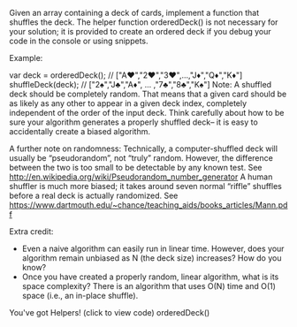 Given an array containing a deck of cards, implement a function that shuffles the deck. The helper function orderedDeck() is not necessary for your solution; it is provided to create an ordered deck if you debug your code in the console or using snippets.

  Example:

var deck = orderedDeck();
// ["A♥","2♥","3♥",...,"J♦","Q♦","K♦"]
shuffleDeck(deck);
// ["2♠","J♣","A♦", ... ,"7♣","8♣","K♠"]
Note:
  A shuffled deck should be completely random. That means that a given card should be as likely as any other to appear in a given deck index, completely independent of the order of the input deck. Think carefully about how to be sure your algorithm generates a properly shuffled deck– it is easy to accidentally create a biased algorithm.

  A further note on randomness:
  Technically, a computer-shuffled deck will usually be “pseudorandom”, not “truly” random. However, the difference between the two is too small to be detectable by any known test. See http://en.wikipedia.org/wiki/Pseudorandom_number_generator
  A human shuffler is much more biased; it takes around seven normal “riffle” shuffles before a real deck is actually randomized. See https://www.dartmouth.edu/~chance/teaching_aids/books_articles/Mann.pdf

  Extra credit:
  - Even a naive algorithm can easily run in linear time. However, does your algorithm remain unbiased as N (the deck size) increases? How do you know?
  - Once you have created a properly random, linear algorithm, what is its space complexity? There is an algorithm that uses O(N) time and O(1) space (i.e., an in-place shuffle).

You've got Helpers! (click to view code)
orderedDeck()